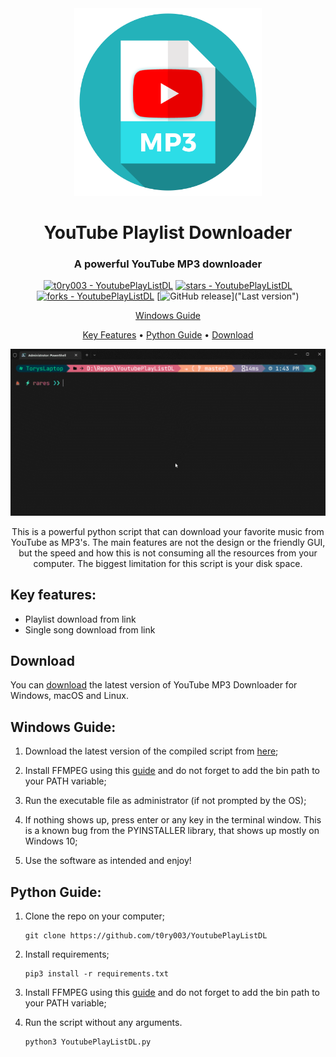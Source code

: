 <div align="center">
    <img src="images/youtubedownloadicon.png" alt="Logo" width="300">
</div>

<h1 align="center">
	YouTube Playlist Downloader
</h1>

<div align="center">

<h3 align="center">A powerful YouTube MP3 downloader</h3>

[![t0ry003 - YoutubePlayListDL](https://img.shields.io/static/v1?label=t0ry003&message=YoutubePlayListDL&color=blue&logo=github)](https://github.com/t0ry003/YoutubePlayListDL "Go to GitHub repo")
[![stars - YoutubePlayListDL](https://img.shields.io/github/stars/t0ry003/YoutubePlayListDL?style=social)](https://github.com/t0ry003/YoutubePlayListDL)
[![forks - YoutubePlayListDL](https://img.shields.io/github/forks/t0ry003/YoutubePlayListDL?style=social)](https://github.com/t0ry003/YoutubePlayListDL)
[![GitHub release](https://img.shields.io/github/release/t0ry003/YoutubePlayListDL?include_prereleases=&sort=semver)]("Last version")

   <p align="center">
     <a href="#windows-guide">Windows Guide</a>
   </p>
   <p align="center">
     <a href="#key-features">Key Features</a> •
     <a href="#python-guide">Python Guide</a> •
     <a href="#download">Download</a>
   </p>

   <img src="images/demo/downloader-demo.gif" alt="Demo">
</div>

<div align="center">
   <p>
      This is a powerful python script that can download your favorite music from YouTube as MP3's. The main features are
   not the design or the friendly GUI, but the speed and how this is not consuming all the resources from your computer. The biggest limitation for this script is your disk space.
   </p>
</div>

## Key features:

- Playlist download from link
- Single song download from link

## Download

You can [download](https://github.com/t0ry003/YoutubePlayListDL/releases) the latest version of YouTube MP3
Downloader for Windows, macOS and Linux.

## Windows Guide:

1. Download the latest version of the compiled script
   from [here](https://github.com/t0ry003/YoutubePlayListDL/releases);

2. Install FFMPEG using this [guide](https://www.geeksforgeeks.org/how-to-install-ffmpeg-on-windows/) and do not forget
   to add the bin path to your PATH variable;

3. Run the executable file as administrator (if not prompted by the OS);

4. If nothing shows up, press enter or any key in the terminal window. This is a known bug from the PYINSTALLER
   library, that shows up mostly on Windows 10;

5. Use the software as intended and enjoy!

## Python Guide:

1. Clone the repo on your computer;

    ```shell
    git clone https://github.com/t0ry003/YoutubePlayListDL
    ```

2. Install requirements;

    ```shell
    pip3 install -r requirements.txt
    ```

3. Install FFMPEG using this [guide](https://www.geeksforgeeks.org/how-to-install-ffmpeg-on-windows/) and do not forget
   to add the bin path to your PATH variable;

4. Run the script without any arguments.

   ```shell
   python3 YoutubePlayListDL.py
   ```
